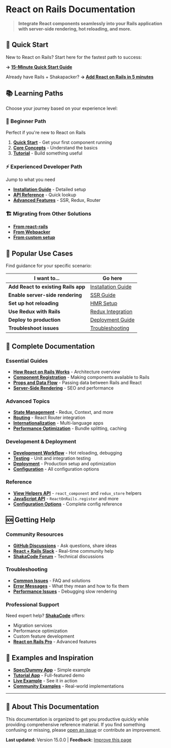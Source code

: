 # React on Rails Documentation

> **Integrate React components seamlessly into your Rails application with server-side rendering, hot reloading, and more.**

## 🚀 Quick Start

New to React on Rails? Start here for the fastest path to success:

**→ [15-Minute Quick Start Guide](./quick-start/README.md)**

Already have Rails + Shakapacker? **→ [Add React on Rails in 5 minutes](./quick-start/existing-app.md)**

## 📚 Learning Paths

Choose your journey based on your experience level:

### 🔰 **Beginner Path**

Perfect if you're new to React on Rails

1. **[Quick Start](./quick-start/README.md)** - Get your first component running
2. **[Core Concepts](./getting-started.md)** - Understand the basics
3. **[Tutorial](./guides/tutorial.md)** - Build something useful

### ⚡ **Experienced Developer Path**

Jump to what you need

- **[Installation Guide](./guides/installation.md)** - Detailed setup
- **[API Reference](./api/README.md)** - Quick lookup
- **[Advanced Features](./guides/advanced/README.md)** - SSR, Redux, Router

### 🏗️ **Migrating from Other Solutions**

- **[From react-rails](./guides/migration/from-react-rails.md)**
- **[From Webpacker](./guides/migration/from-webpacker.md)**
- **[From custom setup](./guides/migration/from-custom.md)**

## 🎯 Popular Use Cases

Find guidance for your specific scenario:

| I want to...                        | Go here                                                 |
| ----------------------------------- | ------------------------------------------------------- |
| **Add React to existing Rails app** | [Installation Guide](./guides/installation.md)          |
| **Enable server-side rendering**    | [SSR Guide](./guides/fundamentals/server-rendering.md)  |
| **Set up hot reloading**            | [HMR Setup](./guides/development/hot-reloading.md)      |
| **Use Redux with Rails**            | [Redux Integration](./guides/state-management/redux.md) |
| **Deploy to production**            | [Deployment Guide](./guides/deployment/README.md)       |
| **Troubleshoot issues**             | [Troubleshooting](./troubleshooting/README.md)          |

## 📖 Complete Documentation

### Essential Guides

- **[How React on Rails Works](./guides/fundamentals/how-it-works.md)** - Architecture overview
- **[Component Registration](./guides/fundamentals/components.md)** - Making components available to Rails
- **[Props and Data Flow](./guides/fundamentals/props.md)** - Passing data between Rails and React
- **[Server-Side Rendering](./guides/fundamentals/server-rendering.md)** - SEO and performance

### Advanced Topics

- **[State Management](./guides/state-management/README.md)** - Redux, Context, and more
- **[Routing](./guides/routing/README.md)** - React Router integration
- **[Internationalization](./guides/i18n/README.md)** - Multi-language apps
- **[Performance Optimization](./guides/performance/README.md)** - Bundle splitting, caching

### Development & Deployment

- **[Development Workflow](./guides/development/README.md)** - Hot reloading, debugging
- **[Testing](./guides/testing/README.md)** - Unit and integration testing
- **[Deployment](./guides/deployment/README.md)** - Production setup and optimization
- **[Configuration](./guides/configuration.md)** - All configuration options

### Reference

- **[View Helpers API](./api/view-helpers.md)** - `react_component` and `redux_store` helpers
- **[JavaScript API](./api/javascript-api.md)** - `ReactOnRails.register` and more
- **[Configuration Options](./api/configuration.md)** - Complete config reference

## 🆘 Getting Help

### Community Resources

- **[GitHub Discussions](https://github.com/shakacode/react_on_rails/discussions)** - Ask questions, share ideas
- **[React + Rails Slack](https://reactrails.slack.com)** - Real-time community help
- **[ShakaCode Forum](https://forum.shakacode.com)** - Technical discussions

### Troubleshooting

- **[Common Issues](./troubleshooting/common-issues.md)** - FAQ and solutions
- **[Error Messages](./troubleshooting/error-messages.md)** - What they mean and how to fix them
- **[Performance Issues](./troubleshooting/performance.md)** - Debugging slow rendering

### Professional Support

Need expert help? **[ShakaCode](https://www.shakacode.com)** offers:

- Migration services
- Performance optimization
- Custom feature development
- **[React on Rails Pro](https://www.shakacode.com/react-on-rails-pro/)** - Advanced features

## 🎉 Examples and Inspiration

- **[Spec/Dummy App](https://github.com/shakacode/react_on_rails/tree/master/spec/dummy)** - Simple example
- **[Tutorial App](https://github.com/shakacode/react_on_rails_demo_ssr_hmr)** - Full-featured demo
- **[Live Example](https://reactrails.com)** - See it in action
- **[Community Examples](./examples/community.md)** - Real-world implementations

---

## 📄 About This Documentation

This documentation is organized to get you productive quickly while providing comprehensive reference material. If you find something confusing or missing, please [open an issue](https://github.com/shakacode/react_on_rails/issues) or contribute an improvement.

**Last updated:** Version 15.0.0 | **Feedback:** [Improve this page](https://github.com/shakacode/react_on_rails/edit/master/docs/README.md)
